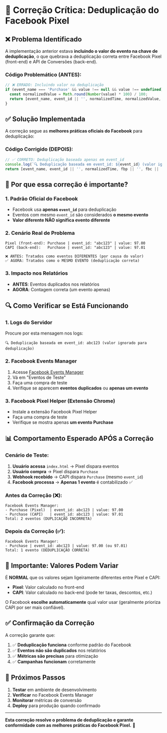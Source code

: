 # 🔧 Correção Crítica: Deduplicação do Facebook Pixel

## ❌ **Problema Identificado**

A implementação anterior estava **incluindo o valor do evento na chave de deduplicação**, o que quebrava a deduplicação correta entre Facebook Pixel (front-end) e API de Conversões (back-end).

### Código Problemático (ANTES):
```javascript
// ❌ ERRADO: Incluindo valor na deduplicação
if (event_name === 'Purchase' && value !== null && value !== undefined) {
  const normalizedValue = Math.round(Number(value) * 100) / 100;
  return [event_name, event_id || '', normalizedTime, normalizedValue, fbp || '', fbc || ''].join('|');
}
```

## ✅ **Solução Implementada**

A correção segue as **melhores práticas oficiais do Facebook** para deduplicação:

### Código Corrigido (DEPOIS):
```javascript
// ✅ CORRETO: Deduplicação baseada apenas em event_id
console.log(`🔍 Deduplicação baseada em event_id: ${event_id} (valor ignorado para deduplicação)`);
return [event_name, event_id || '', normalizedTime, fbp || '', fbc || ''].join('|');
```

## 🎯 **Por que essa correção é importante?**

### 1. **Padrão Oficial do Facebook**
- Facebook usa **apenas `event_id`** para deduplicação
- Eventos com mesmo `event_id` são considerados **o mesmo evento**
- **Valor diferente NÃO significa evento diferente**

### 2. **Cenário Real de Problema**
```
Pixel (front-end): Purchase | event_id: "abc123" | value: 97.00
CAPI (back-end):   Purchase | event_id: "abc123" | value: 97.01

❌ ANTES: Tratados como eventos DIFERENTES (por causa do valor)
✅ AGORA: Tratados como o MESMO EVENTO (deduplicação correta)
```

### 3. **Impacto nos Relatórios**
- **ANTES**: Eventos duplicados nos relatórios
- **AGORA**: Contagem correta (um evento apenas)

## 🔍 **Como Verificar se Está Funcionando**

### 1. **Logs do Servidor**
Procure por esta mensagem nos logs:
```
🔍 Deduplicação baseada em event_id: abc123 (valor ignorado para deduplicação)
```

### 2. **Facebook Events Manager**
1. Acesse [Facebook Events Manager](https://business.facebook.com/events_manager)
2. Vá em "Eventos de Teste"
3. Faça uma compra de teste
4. Verifique se aparecem **eventos duplicados** ou **apenas um evento**

### 3. **Facebook Pixel Helper (Extensão Chrome)**
- Instale a extensão Facebook Pixel Helper
- Faça uma compra de teste
- Verifique se mostra apenas **um evento Purchase**

## 📊 **Comportamento Esperado APÓS a Correção**

### Cenário de Teste:
1. **Usuário acessa** `index.html` → Pixel dispara eventos
2. **Usuário compra** → Pixel dispara `Purchase` 
3. **Webhook recebido** → CAPI dispara `Purchase` (mesmo `event_id`)
4. **Facebook processa** → **Apenas 1 evento** é contabilizado ✅

### Antes da Correção (❌):
```
Facebook Events Manager:
- Purchase (Pixel)  | event_id: abc123 | value: 97.00
- Purchase (CAPI)   | event_id: abc123 | value: 97.01
Total: 2 eventos (DUPLICAÇÃO INCORRETA)
```

### Depois da Correção (✅):
```
Facebook Events Manager:
- Purchase | event_id: abc123 | value: 97.00 (ou 97.01)
Total: 1 evento (DEDUPLICAÇÃO CORRETA)
```

## 🚨 **Importante: Valores Podem Variar**

É **NORMAL** que os valores sejam ligeiramente diferentes entre Pixel e CAPI:

- **Pixel**: Valor calculado no front-end
- **CAPI**: Valor calculado no back-end (pode ter taxas, descontos, etc.)

O Facebook **escolhe automaticamente** qual valor usar (geralmente prioriza CAPI por ser mais confiável).

## ✅ **Confirmação da Correção**

A correção garante que:

1. ✅ **Deduplicação funciona** conforme padrão do Facebook
2. ✅ **Eventos não são duplicados** nos relatórios
3. ✅ **Métricas são precisas** para otimização
4. ✅ **Campanhas funcionam** corretamente

## 🔄 **Próximos Passos**

1. **Testar** em ambiente de desenvolvimento
2. **Verificar** no Facebook Events Manager
3. **Monitorar** métricas de conversão
4. **Deploy** para produção quando confirmado

---

**Esta correção resolve o problema de deduplicação e garante conformidade com as melhores práticas do Facebook Pixel.** 🎯
